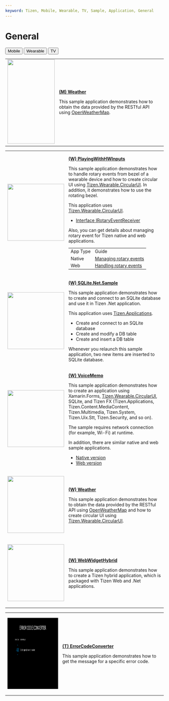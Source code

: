 ```yaml
---
keyword: Tizen, Mobile, Wearable, TV, Sample, Application, General
---
```


# General

<!--
For MD:
-->

<link href="../css/dotnet-samples.css" ref="stylesheet">

<!--
for TD:

<style type="text/css">
    Please copy dotnet-samples.css and paste it here
</script>
-->

<div class="sampletab">
<button class="tablinks" onclick="openProfile(event, 'Mobile')" id="defaultOpen">Mobile</button> <button class="tablinks" onclick="openProfile(event, 'Wearable')">Wearable</button> <button class="tablinks" onclick="openProfile(event, 'TV')">TV</button>
</div>

<!-- Tab content -->
<div class="tabcontent" id="Mobile">
<table>
	<tbody>
		<tr>
			<td><img alt="" height="267" src="media/m37weather.png" width="150"/></td>
			<td>
			<p><a href="https://github.com/Samsung/Tizen-CSharp-Samples/tree/master/Mobile/Xamarin.Forms/Weather" target="_blank"><strong>(M) Weather</strong></a></p>
			<p>This sample application demonstrates how to obtain the data provided by the RESTful API using <a href="https://openweathermap.org/" target="_blank">OpenWeatherMap</a>.</p>
			</td>
		</tr>
	</tbody>
</table>
</div>

<div class="tabcontent" id="Wearable">
<table>
	<tbody>
		<tr>
			<td><img alt="" height="180" src="media/wplayingwithhwInputs.png" width="180"/></td>
			<td>
                        <p><a href="https://github.com/Samsung/Tizen-CSharp-Samples/tree/master/Wearable/Xamarin.Forms/PlayingWithHWInputs" target="_blank"><strong>(W) PlayingWithHWInputs</strong></a></p>
			<p>This sample application demonstrates how to handle rotary events from bezel of a wearable device and how to create circular UI using <a href="https://samsung.github.io/Tizen.CircularUI/api/index.html" target="_blank">Tizen.Wearable.CircularUI</a>. In addition, it demonstrates how to use the rotating bezel.</p>
			<p>This application uses <a href="https://samsung.github.io/Tizen.CircularUI/api/index.html" target="_blank">Tizen.Wearable.CircularUI</a>.<br>
			<ul>
				<li><a href="https://samsung.github.io/Tizen.CircularUI/api/Tizen.Wearable.CircularUI.Forms.IRotaryEventReceiver.html" target="_blank">Interface IRotaryEventReceiver</a></li>
			</ul></p>
			<p>Also, you can get details about managing rotary event for Tizen native and web applications.</p>
			<table>
				<tbody>
				<tr>
					<td>App Type</td>
					<td>Guide</td>
				</tr>
				<tr>
					<td>Native</td>
					<td><a href="../../../native/guides/ui/efl/rotary-events.md" target="_blank">Managing rotary events</a></td>
				</tr>
				<tr>
					<td>Web</td>
					<td><a href="../../../web/guides/tau/tau-rotary.md" target="_blank">Handling rotary events</a></td>
				</tr>
				</tbody>
			</table>
			</td>
		</tr>
		<tr>
			<td><img alt="" height="180" src="media/wsqlite.png" width="180"/></td>
			<td>
                        <p><a href="https://github.com/Samsung/Tizen-CSharp-Samples/tree/master/Wearable/Xamarin.Forms/SQLite.NET.Sample" target="_blank"><strong>(W) SQLite.Net.Sample</strong></a></p>
			<p>This sample application demonstrates how to create and connect to an SQLite database and use it in Tizen .Net application.</p>
			<p>This application uses <a href="https://samsung.github.io/TizenFX/latest/api/Tizen.Applications.html" target="_blank">Tizen.Applications</a>.<br>
			<ul>
				<li>Create and connect to an SQLite database</li>
				<li>Create and modify a DB table</li>
				<li>Create and insert a DB table</li>
			</ul></p>
			<p>Whenever you relaunch this sample application, two new items are inserted to SQLite database.</p>
			</td>
		</tr>
		<tr>
			<td>
			<p><img alt="" height="180" src="media/w4voicememo.png" width="180" /></p>
			</td>
			<td>
                        <p><a href="https://github.com/Samsung/Tizen-CSharp-Samples/tree/master/Wearable/Xamarin.Forms/VoiceMemo" target="_blank"><strong>(W) VoiceMemo</strong></a></p>
			<p>This sample application demonstrates how to create an application using Xamarin.Forms, <a href="https://samsung.github.io/Tizen.CircularUI/api/index.html" target="_blank">Tizen.Wearable.CircularUI</a>, SQLite, and Tizen FX (Tizen.Applications, Tizen.Content.MediaContent, Tizen.Multimedia, Tizen.System, Tizen.Uix.Stt, Tizen.Security, and so on).</p>
			<p>The sample requires network connection (for example, Wi-Fi) at runtime.</p>
			<p>In addition, there are similar native and web sample applications.<br>
			<ul>
				<li><a href="/development/sample/native/UI/(Circle)_Voice_Memo" target="_blank">Native version</a></li>
				<li><a href="/development/sample/web/UI/Voice_Memo_UI" target="_blank">Web version</a></li>
			</ul></p>
			</td>
		</tr>
		<tr>
			<td>
			<p><img alt="" height="180" src="media/wweatherapp.png" width="180" /></p>
			</td>
			<td>
                        <p><a href="https://github.com/Samsung/Tizen-CSharp-Samples/tree/master/Wearable/Xamarin.Forms/Weather" target="_blank"><strong>(W) Weather</strong></a></p>
			<p>This sample application demonstrates how to obtain the data provided by the RESTful API using <a href="https://openweathermap.org/" target="_blank">OpenWeatherMap</a> and how to create circular UI using <a href="https://samsung.github.io/Tizen.CircularUI/api/index.html" target="_blank">Tizen.Wearable.CircularUI</a>.</p>
			</td>
		</tr>
		<tr>
			<td>
			<p><img alt="" height="180" src="media/wwebwidgethybrid.png" width="180" /></p>
			</td>
			<td>
                        <p><a href="https://github.com/Samsung/Tizen-CSharp-Samples/tree/master/Wearable/Xamarin.Forms/WebWidgetHybrid" target="_blank"><strong>(W) WebWidgetHybrid</strong></a></p>
			<p>This sample application demonstrates how to create a Tizen hybrid application, which is packaged with Tizen Web and .Net applications.</p>
			</td>
		</tr>
	</tbody>
</table>
</div>
<div class="tabcontent" id="TV">
<table>
        <tbody>
                <tr>
                        <td>
                        <p><img alt="" height="225" src="media/tv25errorcodeconverter.png" width="400" /></p>
                        </td>
                        <td>
                        <p><a href="https://github.com/Samsung/Tizen-CSharp-Samples/tree/master/TV/Xamarin.Forms/ErrorCodeConverter" target="_blank"><strong>(T) ErrorCodeConverter</strong></a></p>
                        <p>This sample application demonstrates how to get the message for a specific error code.</p>
                        </td>
                </tr>
        </tbody>
</table>

</div>

<!--
For MD:
-->
<script src="../js/dotnet-samples.js"></script>

<!--
for TD:

<script>
  Please copy dotnet-samples.js and paste it here
</script>
-->
